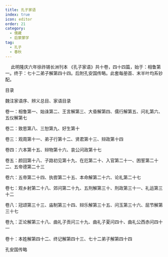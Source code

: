 ```yaml
---
title: 孔子家语
index: true
icon: editor
order: 21
category:
  - 儒藏
  - 启蒙蒙学
tag:
  - 孔子
  - 春秋
---
```

　
此明隆庆六年徐祚锡长洲刊本 《孔子家语》共十卷，四十四篇，始于：相鲁第一。终于：七十二弟子解第四十四。后附孔安国传略。此套每册首、末半叶均系钞配。  

目录  

魏注家语序、辨义总目、家语目录  

卷一：相鲁第一、始诛第二、王言解第三、大昏解第四、儒行解第五、问礼第六、五仪解第七  

卷二：致思第八、三恕第九、好生第十  

卷三：观周第十一、弟子行第十二、贤君第十三、辩政第十四  

卷四：六本第十五、辩物第十六、哀公问政第十七  

卷五：颜回第十八、子路初见第十九、在厄第二十、入官第二十一、困誓第二十二、五帝德第二十三  

卷六：五帝第二十四、执辔第二十五、本命解第二十六、论礼第二十七  

卷七：观乡射第二十八、郊问第二十九、五刑解第三十、刑政第三十一、礼运第三十二  

卷八：冠颂第三十三、庙制第三十四、辩乐解第三十五、问玉第三十六、屈节解第三十七  

卷九：正论解第三十八、曲礼子贡问三十九、曲礼子夏问四十、曲礼公西赤问四十一  

卷十：本姓解第四十二、终记解第四十三、七十二弟子解第四十四  

孔安国传略  
